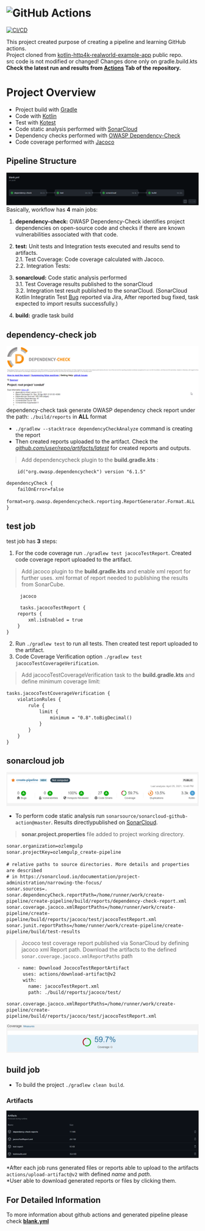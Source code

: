 # ![GitHub Actions](https://miro.medium.com/max/750/0*InaeVdy44dc0JczI.jpg)

[![CI/CD](https://github.com/ozlemgulp/create-pipeline/actions/workflows/blank.yml/badge.svg)](https://github.com/ozlemgulp/create-pipeline/actions/workflows/blank.yml)

This project created purpose of creating a pipeline and learning GitHub actions.<br/>
Project cloned from [kotlin-http4k-realworld-example-app](https://github.com/alisabzevari/kotlin-http4k-realworld-example-app) public repo.<br/>
src code is not modified or changed! Changes done only on gradle.build.kts<br/>
**Check the latest run and results from [Actions](https://github.com/ozlemgulp/create-pipeline/actions) Tab of the repository.**<br/>

# Project Overview
* Project build with [Gradle](https://gradle.org/)
* Code with [Kotlin](https://kotlinlang.org/)
* Test with [Kotest](https://github.com/kotest/kotest/)
* Code static analysis performed with [SonarCloud](https://sonarcloud.io/dashboard?id=ozlemgulp_create-pipeline)
* Dependency checks performed with [OWASP Dependency-Check](https://owasp.org/www-project-dependency-check/)
* Code coverage performed with [Jacoco](https://www.jacoco.org/jacoco/trunk/doc/)

## Pipeline Structure
[![Pipeline](./img/pipeline.png)](https://github.com/ozlemgulp/create-pipeline/actions)
Basically, workflow has **4** main jobs:
1. **dependency-check:** OWASP Dependency-Check identifies project dependencies on open-source code and checks if there are known vulnerabilities associated with that code.<br/>
2. **test:** Unit tests and Integration tests executed and results send to artifacts.<br/>
    2.1. Test Coverage: Code coverage calculated with Jacoco.<br/>
    2.2. Integration Tests:<br/>
  
3. **sonarcloud:** Code static analysis performed<br/>
    3.1. Test Coverage results published to the sonarCloud<br/>
    3.2. Integration test result published to the sonarCloud. (SonarCloud Kotlin Integratin Test [Bug](https://jira.sonarsource.com/browse/SONARSLANG-353) reported via Jira, After reported bug fixed, task expected to import results successfully.)<br/>
    
4. **build:** gradle task build<br/>

## dependency-check job
[![dependencyCheck](./img/dependencyCheck.png)](https://sonarcloud.io/organizations/ozlemgulp/projects)
dependency-check task generate OWASP dependency check report under the path: `./build/reports` in **ALL** format
* `./gradlew --stacktrace dependencyCheckAnalyze` command is creating the report
* Then created reports uploaded to the artifact. Check the [*github.com/user/repo/artifacts/latest*](https://github.com/ozlemgulp/create-pipeline/actions) for created reports and outputs.

>Add dependencycheck plugin to the **build.gradle.kts** :
```
	id("org.owasp.dependencycheck") version "6.1.5"
```

```
dependencyCheck {
    failOnError=false
	format=org.owasp.dependencycheck.reporting.ReportGenerator.Format.ALL
}
```

## test job

test job has **3** steps:
1. For the code coverage run `./gradlew test jacocoTestReport`. Created code coverage report uploaded to the artifact.
>Add jacoco plugin to the **build.gradle.kts** and enable xml report for further uses.
>xml format of report needed to publishing the results from SonarCube.

```
     jacoco
```

```
     tasks.jacocoTestReport {
    reports {
        xml.isEnabled = true
    }
}
```

2.  Run `./gradlew test` to run all tests. Then created test report uploaded to the artifact.
3.  Code Coverage Verification option `./gradlew test jacocoTestCoverageVerification`.
>Add jacocoTestCoverageVerification task to the **build.gradle.kts** and define minimum coverage limit:

```
tasks.jacocoTestCoverageVerification {
    violationRules {
        rule {
            limit {
                minimum = "0.8".toBigDecimal()
            }
        }
    }
}
```
## sonarcloud job
[![SonarCloud](./img/sonarCloud.png)](https://sonarcloud.io/organizations/ozlemgulp/projects)
* To perform code static analysis run `sonarsource/sonarcloud-github-action@master`. Results directlypublished on [SonarCloud](https://sonarcloud.io/dashboard?id=ozlemgulp_create-pipeline).
>**sonar.project.properties** file added to project working directory. 

```
sonar.organization=ozlemgulp
sonar.projectKey=ozlemgulp_create-pipeline

# relative paths to source directories. More details and properties are described
# in https://sonarcloud.io/documentation/project-administration/narrowing-the-focus/ 
sonar.sources=.
sonar.dependencyCheck.reportPath=/home/runner/work/create-pipeline/create-pipeline/build/reports/dependency-check-report.xml
sonar.coverage.jacoco.xmlReportPaths=/home/runner/work/create-pipeline/create-pipeline/build/reports/jacoco/test/jacocoTestReport.xml
sonar.junit.reportPaths=/home/runner/work/create-pipeline/create-pipeline/build/test-results

```
>Jococo test coverage report published via SonarCloud by defining jacoco xml Report path. Download the artifacts to the defined `sonar.coverage.jacoco.xmlReportPaths` path 
```
    - name: Download JococoTestReportArtifact
      uses: actions/download-artifact@v2
      with:
        name: jacocoTestReport.xml
        path: ./build/reports/jacoco/test/
```
```
sonar.coverage.jacoco.xmlReportPaths=/home/runner/work/create-pipeline/create-pipeline/build/reports/jacoco/test/jacocoTestReport.xml
```
[![coverage](./img/coverage.png)](https://sonarcloud.io/organizations/ozlemgulp/projects)

## build job
* To build the project `./gradlew clean build`. 
### Artifacts
[![artifacts](./img/artifacts.png)](https://github.com/ozlemgulp/create-pipeline/actions)<br/>

*After each job runs generated files or reports able to upload to the artifacts `actions/upload-artifact@v2` with defined *name* and *path*.<br/>
*User able to download generated reports or files by clicking them.<br/>

## For Detailed Information
To more information about github actions and generated pipeline please check [**blank.yml**](https://github.com/ozlemgulp/create-pipeline/blob/master/.github/workflows/blank.yml)
